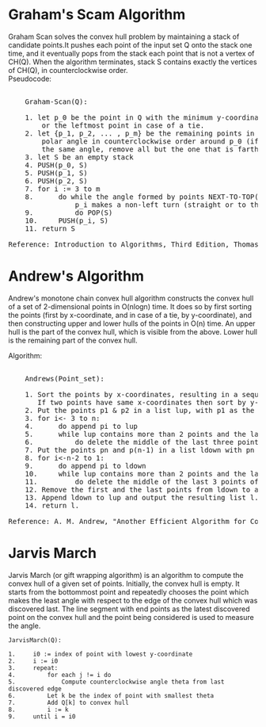 # Graham's Scam Algorithm
Graham Scan solves the convex hull problem by maintaining a stack of candidate points.It pushes each point of the input set Q onto the stack one time, and it eventually pops from the stack each point that is not a vertex of CH(Q). When the algorithm terminates, stack S contains exactly the vertices of CH(Q), in counterclockwise order. <br>
Pseudocode:
<pre>

	Graham-Scan(Q):
	
	1. let p_0 be the point in Q with the minimum y-coordinate,
		or the leftmost point in case of a tie.
	2. let {p_1, p_2, ... , p_m} be the remaining points in Q, sorted by
		polar angle in counterclockwise order around p_0 (if more than one point has
		the same angle, remove all but the one that is farthest from p_0)
	3. let S be an empty stack
	4. PUSH(p_0, S)
	5. PUSH(p_1, S)
	6. PUSH(p_2, S)
	7. for i := 3 to m
	8. 		do while the angle formed by points NEXT-TO-TOP(S), TOP(S), and
				p_i makes a non-left turn (straight or to the right)
	9.			do POP(S)
	10.		PUSH(p_i, S)
	11. return S

Reference: Introduction to Algorithms, Third Edition, Thomas H. Cormen
</pre>

# Andrew's Algorithm
Andrew's monotone chain convex hull algorithm constructs the convex hull of a set of 2-dimensional points in O(nlogn) time.
It does so by first sorting the points (first by x-coordinate, and in case of a tie, by y-coordinate), and then constructing upper and lower hulls of the points in O(n) time.
An upper hull is the part of the convex hull, which is visible from the above. Lower hull is the remaining part of the convex hull.

Algorithm:
<pre>

	Andrews(Point_set):
	
	1. Sort the points by x-coordinates, resulting in a sequence p1,p2,...,pn.
	   If two points have same x-coordinates then sort by y-coordinate.
	2. Put the points p1 & p2 in a list lup, with p1 as the first point.
	3. for i<- 3 to n:
	4.  	do append pi to lup
	5.		while lup contains more than 2 points and the last three points in lup don't make a right turn.
	6.			do delete the middle of the last three points from lup.
	7. Put the points pn and p(n-1) in a list ldown with pn as the first point
	8. for i<-n-2 to 1:
	9.		do append pi to ldown
	10.		while lup contains more than 2 points and the last three points in lup don't make a right turn.
	11.			do delete the middle of the last 3 points of ldown
	12. Remove the first and the last points from ldown to avoid duplication of the points where the ldown and lup meet.
	13. Append ldown to lup and output the resulting list l.
	14. return l.

Reference: A. M. Andrew, "Another Efficient Algorithm for Convex Hulls in Two Dimensions", Info. Proc. Letters 9, 216-219 (1979).
</pre>

# Jarvis March
Jarvis March (or gift wrapping algorithm) is an algorithm to compute the convex hull of a given set of points. Initially, the convex hull is empty. It starts from the bottommost point and repeatedly chooses the point which makes the least angle with respect to the edge of the convex hull which was discovered last. The line segment with end points as the latest discovered point on the convex hull and the point being considered is used to measure the angle.

```
JarvisMarch(Q):

1.     i0 := index of point with lowest y-coordinate
2.     i := i0
3.     repeat:
4.         for each j != i do
5.             Compute counterclockwise angle theta from last discovered edge
6.         Let k be the index of point with smallest theta
7.         Add Q[k] to convex hull
8.         i := k
9.     until i = i0
